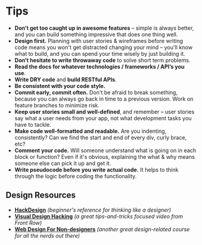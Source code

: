 # Tips

* **Don’t get too caught up in awesome features** – simple is always better, and you can build something impressive that does one thing well.
* **Design first.** Planning with user stories & wireframes before writing code means you won't get distracted changing your mind – you'll know what to build, and you can spend your time wisely by just building it.
* **Don’t hesitate to write throwaway code** to solve short term problems.
* **Read the docs for whatever technologies / frameworks / API’s you use**.
* **Write DRY code** and **build RESTful APIs**.
* **Be consistent with your code style.**
* **Commit early, commit often.** Don’t be afraid to break something, because you can always go back in time to a previous version. Work on feature branches to minimize risk.
* **Keep user stories small and well-defined**, and remember – user stories say what a user needs from your app, not what development tasks you have to tackle.
* **Make code well-formatted and readable.** Are you indenting, consistently? Can we find the start and end of every div, curly brace, etc?
* **Comment your code.** Will someone understand what is going on in each block or function? Even if it's obvious, explaining the what & why means someone else can pick it up and get it.
* **Write pseudocode before you write actual code.** It helps to think through the logic before coding the functionality.

## Design Resources

* **[HackDesign](https://hackdesign.org/lessons)** _(beginner's reference for thinking like a designer)_
* **[Visual Design Hacking](https://generalassemb.ly/online/videos/visual-design-hacking)** _(a great tips-and-tricks focused video from Front Row)_
* **[Web Design For Non-designers](https://generalassemb.ly/online/videos/web-design-for-non-designers)** _(another great design-related course for all the nerds out there)_
